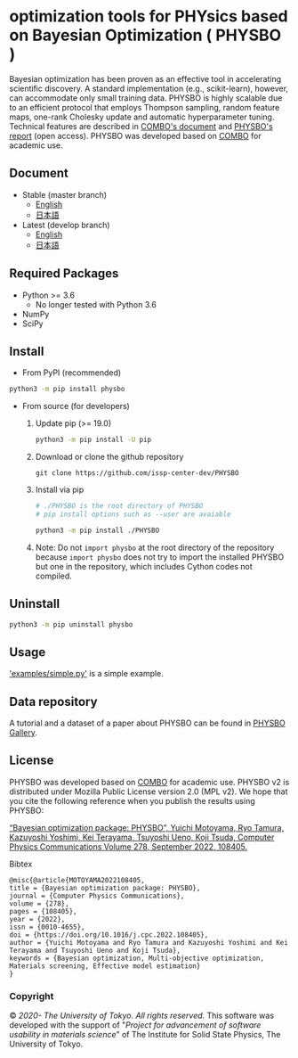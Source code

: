 # optimization tools for PHYsics based on Bayesian Optimization ( PHYSBO )

Bayesian optimization has been proven as an effective tool in accelerating scientific discovery.
A standard implementation (e.g., scikit-learn), however, can accommodate only small training data.
PHYSBO is highly scalable due to an efficient protocol that employs Thompson sampling, random feature maps, one-rank Cholesky update and automatic hyperparameter tuning. Technical features are described in [COMBO's document](https://github.com/tsudalab/combo/blob/master/docs/combo_document.pdf) and [PHYSBO's report](https://doi.org/10.1016/j.cpc.2022.108405) (open access).
PHYSBO was developed based on [COMBO](https://github.com/tsudalab/combo) for academic use.

## Document

- Stable (master branch)
    - [English](https://issp-center-dev.github.io/PHYSBO/manual/master/en/index.html)
    - [日本語](https://issp-center-dev.github.io/PHYSBO/manual/master/ja/index.html)
- Latest (develop branch)
    - [English](https://issp-center.dev.github.io/PHYSBO/manual/develop/en/index.html)
    - [日本語](https://issp-center-dev.github.io/PHYSBO/manual/develop/ja/index.html)

## Required Packages

- Python >= 3.6
    - No longer tested with Python 3.6
- NumPy
- SciPy

## Install

- From PyPI (recommended)

```bash
python3 -m pip install physbo
```

- From source (for developers)
    1. Update pip (>= 19.0)

        ```bash
        python3 -m pip install -U pip
        ```

    1. Download or clone the github repository

        ```
        git clone https://github.com/issp-center-dev/PHYSBO
        ```

    1. Install via pip

        ``` bash
        # ./PHYSBO is the root directory of PHYSBO
        # pip install options such as --user are avaiable

        python3 -m pip install ./PHYSBO
        ```

    1. Note: Do not `import physbo` at the root directory of the repository because `import physbo` does not try to import the installed PHYSBO but one in the repository, which includes Cython codes not compiled.

## Uninstall

```bash
python3 -m pip uninstall physbo
```

## Usage

['examples/simple.py'](https://github.com/issp-center-dev/PHYSBO/examples/simple.py) is a simple example.

## Data repository

A tutorial and a dataset of a paper about PHYSBO can be found in [PHYSBO Gallery](http://isspns-container.issp.u-tokyo.ac.jp/repo/12).

## License

PHYSBO was developed based on [COMBO](https://github.com/tsudalab/COMBO) for academic use.
PHYSBO v2 is distributed under Mozilla Public License version 2.0 (MPL v2).
We hope that you cite the following reference when you publish the results using PHYSBO:

[“Bayesian optimization package: PHYSBO”, Yuichi Motoyama, Ryo Tamura, Kazuyoshi Yoshimi, Kei Terayama, Tsuyoshi Ueno, Koji Tsuda, Computer Physics Communications Volume 278, September 2022, 108405.](https://doi.org/10.1016/j.cpc.2022.108405)

Bibtex

```
@misc{@article{MOTOYAMA2022108405,
title = {Bayesian optimization package: PHYSBO},
journal = {Computer Physics Communications},
volume = {278},
pages = {108405},
year = {2022},
issn = {0010-4655},
doi = {https://doi.org/10.1016/j.cpc.2022.108405},
author = {Yuichi Motoyama and Ryo Tamura and Kazuyoshi Yoshimi and Kei Terayama and Tsuyoshi Ueno and Koji Tsuda},
keywords = {Bayesian optimization, Multi-objective optimization, Materials screening, Effective model estimation}
}
```

### Copyright

© *2020- The University of Tokyo. All rights reserved.*
This software was developed with the support of \"*Project for advancement of software usability in materials science*\" of The Institute for Solid State Physics, The University of Tokyo.
